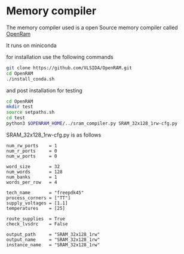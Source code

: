 # Memory compiler 

The memory compiler used is a open Source memory compiler called [OpenRam](https://openram.org/)

It runs on miniconda
 

for installation use the following commands 

```bash
git clone https://github.com/VLSIDA/OpenRAM.git 
cd OpenRAM 
./install_conda.sh 
```

and post installation for testing 

```bash 
cd OpenRAM 
mkdir test 
source setpaths.sh
cd test
python3 $OPENRAM_HOME/../sram_compiler.py SRAM_32x128_1rw-cfg.py
```
SRAM_32x128_1rw-cfg.py is as follows 

```python3 
num_rw_ports    = 1
num_r_ports     = 0
num_w_ports     = 0

word_size       = 32
num_words       = 128
num_banks       = 1
words_per_row   = 4

tech_name       = "freepdk45"
process_corners = ["TT"]
supply_voltages = [1.1]
temperatures    = [25]

route_supplies  = True
check_lvsdrc    = False

output_path     = "SRAM_32x128_1rw"
output_name     = "SRAM_32x128_1rw"
instance_name   = "SRAM_32x128_1rw"
```



